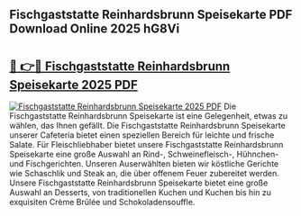 ## Fischgaststatte Reinhardsbrunn Speisekarte PDF Download Online 2025 hG8Vi

# <h2><a href="http://gc5fvgr.nevu.top/?p=Fischgaststatte+Reinhardsbrunn+Speisekarte">🔗 👉🔴 Fischgaststatte Reinhardsbrunn Speisekarte 2025 PDF</a></h2>

[![Fischgaststatte Reinhardsbrunn Speisekarte 2025 PDF](https://i.imgur.com/dBaPXMq.png)](http://gc5fvgr.nevu.top/?p=Fischgaststatte+Reinhardsbrunn+Speisekarte)
Die Fischgaststatte Reinhardsbrunn Speisekarte ist eine Gelegenheit, etwas zu wählen, das Ihnen gefällt. Die Fischgaststatte Reinhardsbrunn Speisekarte unserer Cafeteria bietet einen speziellen Bereich für leichte und frische Salate. Für Fleischliebhaber bietet unsere Fischgaststatte Reinhardsbrunn Speisekarte eine große Auswahl an Rind-, Schweinefleisch-, Hühnchen- und Fischgerichten. Unseren Auserwählten bieten wir köstliche Gerichte wie Schaschlik und Steak an, die über offenem Feuer zubereitet werden. Unsere Fischgaststatte Reinhardsbrunn Speisekarte bietet eine große Auswahl an Desserts, von traditionellen Kuchen und Kuchen bis hin zu exquisiten Crème Brûlée und Schokoladensouffle.
